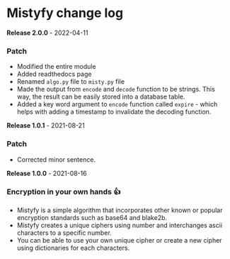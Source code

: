 # Mistyfy change log

**Release 2.0.0** - 2022-04-11
### Patch
* Modified the entire module
* Added readthedocs page
* Renamed `algo.py` file to `misty.py` file
* Made the output from `encode` and `decode` function to be strings. This way, the result can be
easily stored into a database table.
* Added a key word argument to `encode` function called `expire` - which helps with adding a timestamp to 
invalidate the decoding function.
  

**Release 1.0.1** - 2021-08-21
### Patch
* Corrected minor sentence.

**Release 1.0.0** - 2021-08-16
### Encryption in your own hands 👍
* Mistyfy is a simple algorithm that incorporates other known or popular encryption standards such as base64 and blake2b.
* Mistyfy creates a unique ciphers using number and interchanges ascii characters to a specific number.
* You can be able to use your own unique cipher or create a new cipher using dictionaries for each characters.
